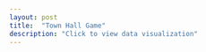 ```yaml
---
layout: post
title:  "Town Hall Game"
description: "Click to view data visualization"
---
```

<main id="map" class="map"></main>
<aside class="legend__wrapper">
  <span class="legend__title"></span>
  <span class="legend__entry"></span>
</aside>

<link
rel="stylesheet"
href="https://api.mapbox.com/mapbox-gl-js/plugins/mapbox-gl-draw/v1.0.9/mapbox-gl-draw.css"
type="text/css"
/><script src="https://api.mapbox.com/mapbox-gl-js/plugins/mapbox-gl-draw/v1.0.9/mapbox-gl-draw.js"></script>
<script src="{{'assets/javascripts/town-halls-map.js' | absolute_url }}" type="module"></script>
<script src="https://npmcdn.com/@turf/turf@5.1.6/turf.min.js"></script>